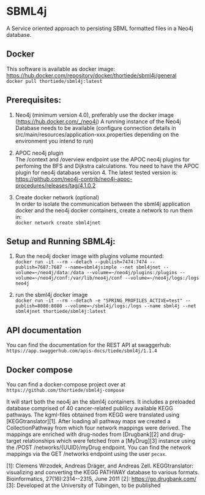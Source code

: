 # SBML4j

A Service oriented approach to persisting SBML formatted files in a Neo4j database.  

## Docker
This software is available as docker image:  
https://hub.docker.com/repository/docker/thortiede/sbml4j/general  
`docker pull thortiede/sbml4j:latest`

## Prerequisites:

1. Neo4j (minimum version 4.0), preferably use the docker image (https://hub.docker.com/_/neo4j)
A running instance of the Neo4j Database needs to be available (configure connection details in src/main/resources/application-xxx.properties depending on the environment you intend to run)  

2. APOC neo4j plugin  
The /context and /overview endpoint use the APOC neo4j plugins for perfoming the BFS and Dijkstra calculations.
You need to have the APOC plugin for neo4j database version 4.
The latest tested version is: https://github.com/neo4j-contrib/neo4j-apoc-procedures/releases/tag/4.1.0.2

3. Create docker network (optional)  
In order to isolate the communication between the sbml4j application docker and the neo4j docker containers, create a network to run them in:  
`docker network create sbml4jnet`

## Setup and Running SBML4j:

1. Run the neo4j docker image with plugins volume mounted:  
`docker run -it --rm --detach --publish=7474:7474 --publish=7687:7687 --name=sbml4jsimple --net sbml4jnet --volume=~/neo4j/data:/data --volume=~/neo4j/plugins:/plugins --volume=~/neo4j/conf:/var/lib/neo4j/conf --volume=~/neo4j/logs:/logs neo4j`

2. run the sbml4j docker image  
`docker run -it --rm --detach -e "SPRING_PROFILES_ACTIVE=test" --publish=8080:8080 --volume=~/sbml4j/logs:/logs --name sbml4j --net sbml4jnet thortiede/sbml4j:latest`

## API documentation
You can find the documentation for the REST API at swaggerhub:
`https://app.swaggerhub.com/apis-docs/tiede/sbml4j/1.1.4`

## Docker compose

You can find a docker-compose project over at
`https://github.com/thortiede/sbml4j-compose`

It will start both the neo4j an the sbml4j containers.
It includes a  preloaded database comprised of 40 cancer-related publilcy available KEGG pathways.
The kgml-files obtained from KEGG were translated using [KEGGtranslator][1].
After loading all pathway maps we created a CollectionPathway from which four network mappings were derived.
The mappings are enriched with drug-nodes from [Drugbank][2] and drug-target relationships which were fetched from a [MyDrug][3] instance using the /POST /networks/{UUID}/myDrug endpoint.
You can find the network mappings via the GET /networks endpoint using the user `pecax`.


[1]: Clemens Wrzodek, Andreas Dräger, and Andreas Zell. KEGGtranslator: visualizing and converting the KEGG PATHWAY database to various formats. Bioinformatics, 27(16):2314--2315, June 2011
[2]: https://go.drugbank.com/
[3]: Developed at the University of Tübingen, to be published
